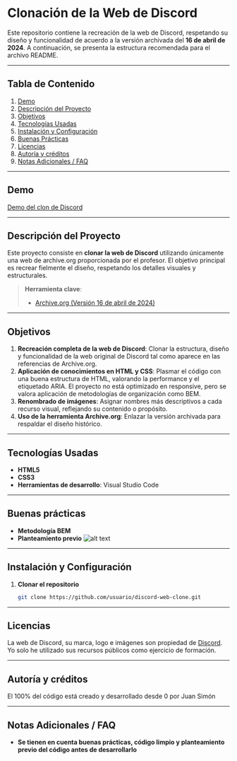 # Clonación de la Web de Discord

Este repositorio contiene la recreación de la web de Discord, respetando su diseño y funcionalidad de acuerdo a la versión archivada del **16 de abril de 2024**. A continuación, se presenta la estructura recomendada para el archivo README.

---

## Tabla de Contenido
1. [Demo](#demo)
2. [Descripción del Proyecto](#descripción-del-proyecto)
3. [Objetivos](#objetivos)
4. [Tecnologías Usadas](#tecnologías-usadas)
5. [Instalación y Configuración](#instalación-y-configuración)
6. [Buenas Prácticas](#buenas-prácticas)
6. [Licencias](#buenas-prácticas)
7. [Autoría y créditos](#autores-y-créditos)
8. [Notas Adicionales / FAQ](#notas-adicionales--faq)

---

## Demo
[Demo del clon de Discord](https://riscord-web-clon.netlify.app)

---

## Descripción del Proyecto
Este proyecto consiste en **clonar la web de Discord** utilizando únicamente una web de archive.org proporcionada por el profesor. El objetivo principal es recrear fielmente el diseño, respetando los detalles visuales y estructurales.

> **Herramienta clave**:  
> - [Archive.org (Versión 16 de abril de 2024)](https://web.archive.org/web/20240416023613/https://discord.com/)

---

## Objetivos
1. **Recreación completa de la web de Discord**: Clonar la estructura, diseño y funcionalidad de la web original de Discord tal como aparece en las referencias de Archive.org.
2. **Aplicación de conocimientos en HTML y CSS**: Plasmar el código con una buena estructura de HTML, valorando la performance y el etiquetado ARIA. El proyecto no está optimizado en responsive, pero se valora aplicación de metodologías de organización como BEM.
2. **Renombrado de imágenes**: Asignar nombres más descriptivos a cada recurso visual, reflejando su contenido o propósito.  
4. **Uso de la herramienta Archive.org**: Enlazar la versión archivada para respaldar el diseño histórico.

---

## Tecnologías Usadas
- **HTML5**
- **CSS3**
- **Herramientas de desarrollo**: Visual Studio Code

---

## Buenas prácticas
- **Metodología BEM**
- **Planteamiento previo**
![alt text](/docs/photos/planteamiento.jpg "Logo Title Text 1")

---

## Instalación y Configuración
1. **Clonar el repositorio**  
   ```bash
   git clone https://github.com/usuario/discord-web-clone.git

---

## Licencias
La web de Discord, su marca, logo e imágenes son propiedad de [Discord](https://discord.com/). Yo solo he utilizado sus recursos públicos como ejercicio de formación.

---

## Autoría y créditos
El 100% del código está creado y desarrollado desde 0 por Juan Simón

---

## Notas Adicionales / FAQ
- **Se tienen en cuenta buenas prácticas, código limpio y planteamiento previo del código antes de desarrollarlo**